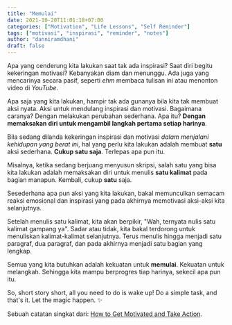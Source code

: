 ```yaml
---
title: "Memulai"
date: 2021-10-20T11:01:18+07:00
categories: ["Motivation", "Life Lessons", "Self Reminder"]
tags: ["motivasi", "inspirasi", "reminder", "notes"]
author: "danniramdhani"
draft: false
---
```


Apa yang cenderung kita lakukan saat tak ada inspirasi? Saat diri begitu kekeringan motivasi? Kebanyakan diam dan menunggu. Ada juga yang mencarinya secara pasif, seperti *ehm* membaca tulisan ini atau menonton video di *YouTube*.

Apa saja yang kita lakukan, hampir tak ada gunanya bila kita tak membuat aksi nyata. Aksi untuk mendulang inspirasi dan motivasi. Bagaimana caranya? Dengan melakukan perubahan sederhana. Apa itu? **Dengan memaksakan diri untuk mengambil langkah pertama setiap harinya**.

Bila sedang dilanda kekeringan inspirasi dan motivasi *dalam menjalani kehidupan yang berat ini*, hal yang perlu kita lakukan adalah membuat **satu** aksi sederhana. **Cukup satu saja**. Terlepas apa pun itu.

Misalnya, ketika sedang berjuang menyusun skripsi, salah satu yang bisa kita lakukan adalah memaksakan diri untuk menulis **satu kalimat** pada bagian manapun. Kembali, cukup **satu** saja.

Sesederhana apa pun aksi yang kita lakukan, bakal memunculkan semacam reaksi emosional dan inspirasi yang pada akhirnya memotivasi aksi-aksi kita selanjutnya.

Setelah menulis satu kalimat, kita akan berpikir, "Wah, ternyata nulis satu kalimat gampang ya". Sadar atau tidak, kita bakal terdorong untuk menuliskan kalimat-kalimat selanjutnya. Terus menulis hingga menjadi satu paragraf, dua paragraf, dan pada akhirnya menjadi satu bagian yang lengkap.

Semua yang kita butuhkan adalah kekuatan untuk **memulai**. Kekuatan untuk melangkah. Sehingga kita mampu berprogres tiap harinya, sekecil apa pun itu.

So, short story short, all you need to do is wake up! Do a simple task, and that's it. Let the magic happen. ✨

Sebuah catatan singkat dari: [How to Get Motivated and Take Action](https://markmanson.net/how-to-get-motivated).
